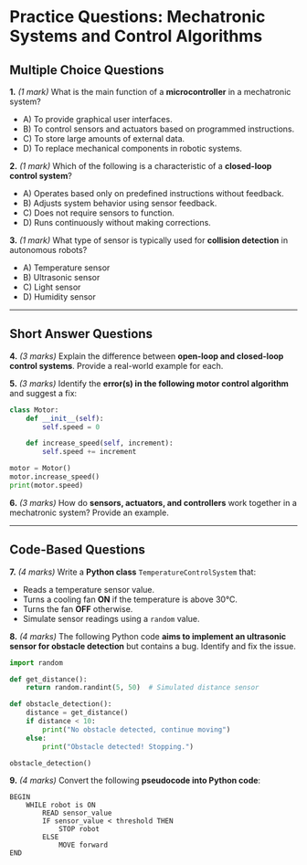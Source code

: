 # **Practice Questions: Mechatronic Systems and Control Algorithms**

## **Multiple Choice Questions**

**1.** *(1 mark)* What is the main function of a **microcontroller** in a mechatronic system?  
   - A) To provide graphical user interfaces.  
   - B) To control sensors and actuators based on programmed instructions.  
   - C) To store large amounts of external data.  
   - D) To replace mechanical components in robotic systems.  

**2.** *(1 mark)* Which of the following is a characteristic of a **closed-loop control system**?  
   - A) Operates based only on predefined instructions without feedback.  
   - B) Adjusts system behavior using sensor feedback.  
   - C) Does not require sensors to function.  
   - D) Runs continuously without making corrections.  

**3.** *(1 mark)* What type of sensor is typically used for **collision detection** in autonomous robots?  
   - A) Temperature sensor  
   - B) Ultrasonic sensor  
   - C) Light sensor  
   - D) Humidity sensor  

---

## **Short Answer Questions**

**4.** *(3 marks)* Explain the difference between **open-loop and closed-loop control systems**. Provide a real-world example for each.

**5.** *(3 marks)* Identify the **error(s) in the following motor control algorithm** and suggest a fix:
```python
class Motor:
    def __init__(self):
        self.speed = 0

    def increase_speed(self, increment):
        self.speed += increment

motor = Motor()
motor.increase_speed()
print(motor.speed)
```

**6.** *(3 marks)* How do **sensors, actuators, and controllers** work together in a mechatronic system? Provide an example.

---

## **Code-Based Questions**

**7.** *(4 marks)* Write a **Python class** `TemperatureControlSystem` that:
   - Reads a temperature sensor value.
   - Turns a cooling fan **ON** if the temperature is above 30°C.
   - Turns the fan **OFF** otherwise.
   - Simulate sensor readings using a `random` value.

**8.** *(4 marks)* The following Python code **aims to implement an ultrasonic sensor for obstacle detection** but contains a bug. Identify and fix the issue.
```python
import random

def get_distance():
    return random.randint(5, 50)  # Simulated distance sensor

def obstacle_detection():
    distance = get_distance()
    if distance < 10:
        print("No obstacle detected, continue moving")
    else:
        print("Obstacle detected! Stopping.")

obstacle_detection()
```

**9.** *(4 marks)* Convert the following **pseudocode into Python code**:
```
BEGIN
    WHILE robot is ON
        READ sensor_value
        IF sensor_value < threshold THEN
            STOP robot
        ELSE
            MOVE forward
END
```